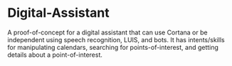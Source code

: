 # Digital-Assistant
A proof-of-concept for a digital assistant that can use Cortana or be independent using speech recognition, LUIS, and bots. It has intents/skills for manipulating calendars, searching for points-of-interest, and getting details about a point-of-interest.
